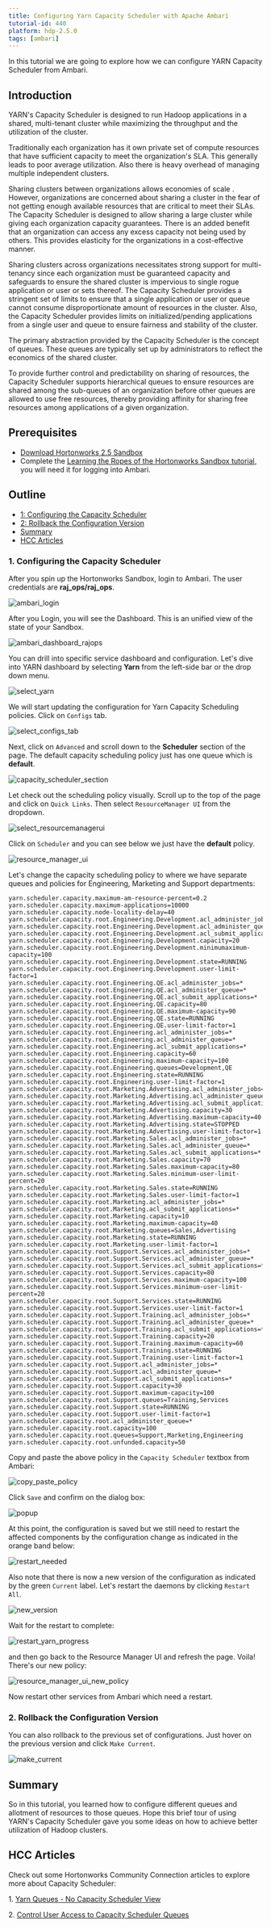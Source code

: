```yaml
---
title: Configuring Yarn Capacity Scheduler with Apache Ambari
tutorial-id: 440
platform: hdp-2.5.0
tags: [ambari]
---
```


In this tutorial we are going to explore how we can configure YARN Capacity Scheduler from Ambari.

## Introduction

YARN's Capacity Scheduler is designed to run Hadoop applications in a shared, multi-tenant cluster while maximizing the throughput and the utilization of the cluster.

Traditionally each organization has it own private set of compute resources that have sufficient capacity to meet the organization's SLA. This generally leads to poor average utilization. Also there is heavy overhead of managing multiple independent clusters.

Sharing clusters between organizations allows economies of scale . However, organizations are concerned about sharing a cluster in the fear of not getting enough available resources that are critical to meet their SLAs.
The Capacity Scheduler is designed to allow sharing a large cluster while giving each organization capacity guarantees. There is an added benefit that an organization can access any excess capacity not being used by others. This provides elasticity for the organizations in a cost-effective manner.

Sharing clusters across organizations necessitates strong support for multi-tenancy since each organization must be guaranteed capacity and safeguards to ensure the shared cluster is impervious to single rogue application or user or sets thereof. The Capacity Scheduler provides a stringent set of limits to ensure that a single application or user or queue cannot consume disproportionate amount of resources in the cluster. Also, the Capacity Scheduler provides limits on initialized/pending applications from a single user and queue to ensure fairness and stability of the cluster.

The primary abstraction provided by the Capacity Scheduler is the concept of queues. These queues are typically set up by administrators to reflect the economics of the shared cluster.

To provide further control and predictability on sharing of resources, the Capacity Scheduler supports hierarchical queues to ensure resources are shared among the sub-queues of an organization before other queues are allowed to use free resources, thereby providing affinity for sharing free resources among applications of a given organization.

## Prerequisites

- [Download Hortonworks 2.5 Sandbox](https://hortonworks.com/downloads/#sandbox)
- Complete the [Learning the Ropes of the Hortonworks Sandbox tutorial,](https://hortonworks.com/hadoop-tutorial/learning-the-ropes-of-the-hortonworks-sandbox/) you will need it for logging into Ambari.

## Outline

- [1: Configuring the Capacity Scheduler](#configure-scheduler)
- [2: Rollback the Configuration Version](#rollback-version)
- [Summary](#summary)
- [HCC Articles](#hcc)


### 1. Configuring the Capacity Scheduler <a id="configure-scheduler"></a>

After you spin up the Hortonworks Sandbox, login to Ambari. The user credentials are **raj_ops/raj_ops**.

![ambari_login]({{page.path}}/assets/ambari_login.png)

After you Login, you will see the Dashboard. This is an unified view of the state of your Sandbox.

![ambari_dashboard_rajops]({{page.path}}/assets/ambari_dashboard_rajops.png)

You can drill into specific service dashboard and configuration.
Let's dive into YARN dashboard by selecting **Yarn** from the left-side bar or the drop down menu.

![select_yarn]({{page.path}}/assets/select_yarn.png)

We will start updating the configuration for Yarn Capacity Scheduling policies. Click on `Configs` tab.

![select_configs_tab]({{page.path}}/assets/select_configs_tab.png)

Next, click on `Advanced` and scroll down to the **Scheduler** section of the page. The default capacity scheduling policy just has one queue which is **default**.

![capacity_scheduler_section]({{page.path}}/assets/capacity_scheduler_section.png)

Let check out the scheduling policy visually. Scroll up to the top of the page and click on `Quick Links`. Then select `ResourceManager UI` from the dropdown.

![select_resourcemanagerui]({{page.path}}/assets/select_resourcemanagerui.png)

Click on `Scheduler` and you can see below we just have the **default** policy.

![resource_manager_ui]({{page.path}}/assets/resource_manager_ui.png)

Let's change the capacity scheduling policy to where we have separate queues and policies for Engineering, Marketing and Support departments:

~~~
yarn.scheduler.capacity.maximum-am-resource-percent=0.2
yarn.scheduler.capacity.maximum-applications=10000
yarn.scheduler.capacity.node-locality-delay=40
yarn.scheduler.capacity.root.Engineering.Development.acl_administer_jobs=*
yarn.scheduler.capacity.root.Engineering.Development.acl_administer_queue=*
yarn.scheduler.capacity.root.Engineering.Development.acl_submit_applications=*
yarn.scheduler.capacity.root.Engineering.Development.capacity=20
yarn.scheduler.capacity.root.Engineering.Development.minimumaximum-capacity=100
yarn.scheduler.capacity.root.Engineering.Development.state=RUNNING
yarn.scheduler.capacity.root.Engineering.Development.user-limit-factor=1
yarn.scheduler.capacity.root.Engineering.QE.acl_administer_jobs=*
yarn.scheduler.capacity.root.Engineering.QE.acl_administer_queue=*
yarn.scheduler.capacity.root.Engineering.QE.acl_submit_applications=*
yarn.scheduler.capacity.root.Engineering.QE.capacity=80
yarn.scheduler.capacity.root.Engineering.QE.maximum-capacity=90
yarn.scheduler.capacity.root.Engineering.QE.state=RUNNING
yarn.scheduler.capacity.root.Engineering.QE.user-limit-factor=1
yarn.scheduler.capacity.root.Engineering.acl_administer_jobs=*
yarn.scheduler.capacity.root.Engineering.acl_administer_queue=*
yarn.scheduler.capacity.root.Engineering.acl_submit_applications=*
yarn.scheduler.capacity.root.Engineering.capacity=60
yarn.scheduler.capacity.root.Engineering.maximum-capacity=100
yarn.scheduler.capacity.root.Engineering.queues=Development,QE
yarn.scheduler.capacity.root.Engineering.state=RUNNING
yarn.scheduler.capacity.root.Engineering.user-limit-factor=1
yarn.scheduler.capacity.root.Marketing.Advertising.acl_administer_jobs=*
yarn.scheduler.capacity.root.Marketing.Advertising.acl_administer_queue=*
yarn.scheduler.capacity.root.Marketing.Advertising.acl_submit_applications=*
yarn.scheduler.capacity.root.Marketing.Advertising.capacity=30
yarn.scheduler.capacity.root.Marketing.Advertising.maximum-capacity=40
yarn.scheduler.capacity.root.Marketing.Advertising.state=STOPPED
yarn.scheduler.capacity.root.Marketing.Advertising.user-limit-factor=1
yarn.scheduler.capacity.root.Marketing.Sales.acl_administer_jobs=*
yarn.scheduler.capacity.root.Marketing.Sales.acl_administer_queue=*
yarn.scheduler.capacity.root.Marketing.Sales.acl_submit_applications=*
yarn.scheduler.capacity.root.Marketing.Sales.capacity=70
yarn.scheduler.capacity.root.Marketing.Sales.maximum-capacity=80
yarn.scheduler.capacity.root.Marketing.Sales.minimum-user-limit-percent=20
yarn.scheduler.capacity.root.Marketing.Sales.state=RUNNING
yarn.scheduler.capacity.root.Marketing.Sales.user-limit-factor=1
yarn.scheduler.capacity.root.Marketing.acl_administer_jobs=*
yarn.scheduler.capacity.root.Marketing.acl_submit_applications=*
yarn.scheduler.capacity.root.Marketing.capacity=10
yarn.scheduler.capacity.root.Marketing.maximum-capacity=40
yarn.scheduler.capacity.root.Marketing.queues=Sales,Advertising
yarn.scheduler.capacity.root.Marketing.state=RUNNING
yarn.scheduler.capacity.root.Marketing.user-limit-factor=1
yarn.scheduler.capacity.root.Support.Services.acl_administer_jobs=*
yarn.scheduler.capacity.root.Support.Services.acl_administer_queue=*
yarn.scheduler.capacity.root.Support.Services.acl_submit_applications=*
yarn.scheduler.capacity.root.Support.Services.capacity=80
yarn.scheduler.capacity.root.Support.Services.maximum-capacity=100
yarn.scheduler.capacity.root.Support.Services.minimum-user-limit-percent=20
yarn.scheduler.capacity.root.Support.Services.state=RUNNING
yarn.scheduler.capacity.root.Support.Services.user-limit-factor=1
yarn.scheduler.capacity.root.Support.Training.acl_administer_jobs=*
yarn.scheduler.capacity.root.Support.Training.acl_administer_queue=*
yarn.scheduler.capacity.root.Support.Training.acl_submit_applications=*
yarn.scheduler.capacity.root.Support.Training.capacity=20
yarn.scheduler.capacity.root.Support.Training.maximum-capacity=60
yarn.scheduler.capacity.root.Support.Training.state=RUNNING
yarn.scheduler.capacity.root.Support.Training.user-limit-factor=1
yarn.scheduler.capacity.root.Support.acl_administer_jobs=*
yarn.scheduler.capacity.root.Support.acl_administer_queue=*
yarn.scheduler.capacity.root.Support.acl_submit_applications=*
yarn.scheduler.capacity.root.Support.capacity=30
yarn.scheduler.capacity.root.Support.maximum-capacity=100
yarn.scheduler.capacity.root.Support.queues=Training,Services
yarn.scheduler.capacity.root.Support.state=RUNNING
yarn.scheduler.capacity.root.Support.user-limit-factor=1
yarn.scheduler.capacity.root.acl_administer_queue=*
yarn.scheduler.capacity.root.capacity=100
yarn.scheduler.capacity.root.queues=Support,Marketing,Engineering
yarn.scheduler.capacity.root.unfunded.capacity=50
~~~

Copy and paste the above policy in the `Capacity Scheduler` textbox from Ambari:

![copy_paste_policy]({{page.path}}/assets/copy_paste_policy.png)

Click `Save` and confirm on the dialog box:

![popup]({{page.path}}/assets/popup.png)

At this point, the configuration is saved but we still need to restart the affected components by the configuration change as indicated in the orange band below:

![restart_needed]({{page.path}}/assets/restart_needed.png)

Also note that there is now a new version of the configuration as indicated by the green `Current` label. Let's restart the daemons by clicking `Restart All`.

![new_version]({{page.path}}/assets/new_version.png)

Wait for the restart to complete:

![restart_yarn_progress]({{page.path}}/assets/restart_yarn_progress.png)

and then go back to the Resource Manager UI  and refresh the page. Voila! There's our new policy:

![resource_manager_ui_new_policy]({{page.path}}/assets/resource_manager_ui_new_policy.png)

Now restart other services from Ambari which need a restart.

### 2. Rollback the Configuration Version <a id="rollback-version"></a>

You can also rollback to the previous set of configurations.  Just hover on the previous version and click `Make Current`.

![make_current]({{page.path}}/assets/make_current.png)

## Summary <a id="summary"></a>

So in this tutorial, you learned how to configure different queues and allotment of resources to those queues. Hope this brief tour of using YARN's Capacity Scheduler gave you some ideas on how to achieve better utilization of Hadoop clusters.

## HCC Articles <a id="hcc"></a>

Check out some Hortonworks Community Connection articles to explore more about Capacity Scheduler:

1\. [Yarn Queues - No Capacity Scheduler View](https://community.hortonworks.com/articles/4864/yarn-queues-no-capacity-scheduler-view.html)

2\. [Control User Access to Capacity Scheduler Queues](https://community.hortonworks.com/articles/3229/capacity-scheduler-users-can-submit-to-any-queue.html)
